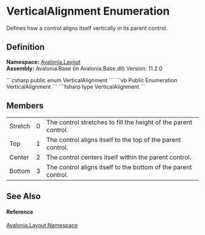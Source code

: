 # VerticalAlignment Enumeration


Defines how a control aligns itself vertically in its parent control.



## Definition
**Namespace:** <a href="N_Avalonia_Layout">Avalonia.Layout</a>  
**Assembly:** Avalonia.Base (in Avalonia.Base.dll) Version: 11.2.0

<Tabs groupId="api-code-preview">
<TabItem value="csharp" label="C#">
```csharp
public enum VerticalAlignment
```
</TabItem>
<TabItem value="vb" label="VB">
```vb
Public Enumeration VerticalAlignment
```
</TabItem>
<TabItem value="fsharp" label="F#">
```fsharp
type VerticalAlignment
```
</TabItem>
</Tabs>



## Members
<table>
<tr>
<td>Stretch</td>
<td>0</td>
<td>The control stretches to fill the height of the parent control.</td>
</tr>
<tr>
<td>Top</td>
<td>1</td>
<td>The control aligns itself to the top of the parent control.</td>
</tr>
<tr>
<td>Center</td>
<td>2</td>
<td>The control centers itself within the parent control.</td>
</tr>
<tr>
<td>Bottom</td>
<td>3</td>
<td>The control aligns itself to the bottom of the parent control.</td>
</tr>
</table>

## See Also


#### Reference
<a href="N_Avalonia_Layout">Avalonia.Layout Namespace</a>  

